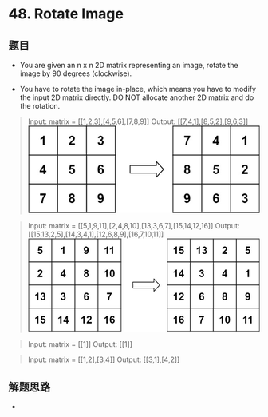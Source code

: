 # 48. Rotate Image

## 题目

- You are given an n x n 2D matrix representing an image, rotate the image by 90 degrees (clockwise).

- You have to rotate the image in-place, which means you have to modify the input 2D matrix directly. DO NOT allocate another 2D matrix and do the rotation.


> Input: matrix = [[1,2,3],[4,5,6],[7,8,9]]
> Output: [[7,4,1],[8,5,2],[9,6,3]]
![img.png](img.png)

> Input: matrix = [[5,1,9,11],[2,4,8,10],[13,3,6,7],[15,14,12,16]]
> Output: [[15,13,2,5],[14,3,4,1],[12,6,8,9],[16,7,10,11]]
> ![img_1.png](img_1.png)

> Input: matrix = [[1]]
> Output: [[1]]

> Input: matrix = [[1,2],[3,4]]
> Output: [[3,1],[4,2]]


## 解题思路

- 
